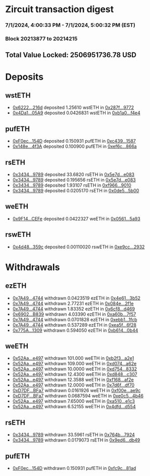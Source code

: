 # Zircuit transaction digest
### 7/1/2024, 4:00:33 PM - 7/1/2024, 5:00:32 PM (EST)
### Block 20213877 to 20214215

## Total Value Locked: 2506951736.78 USD

# Deposits
## wstETH
- [0x6222...216d](https://etherscan.io/address/0x62223bb2a4781c9512E5b78cEf1655D1d9cD216d) deposited 1.25610 wstETH in [0x287f...9772](https://etherscan.io/tx/0x62223bb2a4781c9512E5b78cEf1655D1d9cD216d)
- [0x4Da1...05A9](https://etherscan.io/address/0x4Da12790671fb42B250035f8c65845Dfa07405A9) deposited 0.0426831 wstETH in [0xb1a0...f4e4](https://etherscan.io/tx/0x4Da12790671fb42B250035f8c65845Dfa07405A9)
## pufETH
- [0xF0ec...154D](https://etherscan.io/address/0xF0ecC3a71B34FB6d2ff3fca46E2B474eFbD3154D) deposited 0.150931 pufETH in [0xc439...1587](https://etherscan.io/tx/0xF0ecC3a71B34FB6d2ff3fca46E2B474eFbD3154D)
- [0x148e...4f3A](https://etherscan.io/address/0x148ef2A6EC17fb664ccb8320Dc0048a4621a4f3A) deposited 0.100900 pufETH in [0xef6c...866a](https://etherscan.io/tx/0x148ef2A6EC17fb664ccb8320Dc0048a4621a4f3A)
## rsETH
- [0x3434...9789](https://etherscan.io/address/0x34349c5569e7B846c3558961552D2202760A9789) deposited 33.6820 rsETH in [0x5e7d...e083](https://etherscan.io/tx/0x34349c5569e7B846c3558961552D2202760A9789)
- [0x3434...9789](https://etherscan.io/address/0x34349c5569e7B846c3558961552D2202760A9789) deposited 0.195656 rsETH in [0x5e7d...e083](https://etherscan.io/tx/0x34349c5569e7B846c3558961552D2202760A9789)
- [0x3434...9789](https://etherscan.io/address/0x34349c5569e7B846c3558961552D2202760A9789) deposited 1.93107 rsETH in [0xf966...9010](https://etherscan.io/tx/0x34349c5569e7B846c3558961552D2202760A9789)
- [0x3434...9789](https://etherscan.io/address/0x34349c5569e7B846c3558961552D2202760A9789) deposited 0.0205170 rsETH in [0x0de5...5b00](https://etherscan.io/tx/0x34349c5569e7B846c3558961552D2202760A9789)
## weETH
- [0x9F14...CEFe](https://etherscan.io/address/0x9F141171eFf3152C33a52f006b0Dbc0FFf44CEFe) deposited 0.0422327 weETH in [0x0561...5a93](https://etherscan.io/tx/0x9F141171eFf3152C33a52f006b0Dbc0FFf44CEFe)
## rswETH
- [0x4d48...359c](https://etherscan.io/address/0x4d48d29595E69E1b35fc63f81222e2603Eec359c) deposited 0.00110020 rswETH in [0xe9cc...2932](https://etherscan.io/tx/0x4d48d29595E69E1b35fc63f81222e2603Eec359c)
# Withdrawals
## ezETH
- [0x7A49...4744](https://etherscan.io/address/0x7A493Be5c2ce014cD049Bf178a1ac0Db1B434744) withdrawn 0.0423519 ezETH in [0x4e61...3b52](https://etherscan.io/tx/0x7A493Be5c2ce014cD049Bf178a1ac0Db1B434744)
- [0x7A49...4744](https://etherscan.io/address/0x7A493Be5c2ce014cD049Bf178a1ac0Db1B434744) withdrawn 2.77231 ezETH in [0x084e...2f1e](https://etherscan.io/tx/0x7A493Be5c2ce014cD049Bf178a1ac0Db1B434744)
- [0x7A49...4744](https://etherscan.io/address/0x7A493Be5c2ce014cD049Bf178a1ac0Db1B434744) withdrawn 1.83352 ezETH in [0x6cf8...d469](https://etherscan.io/tx/0x7A493Be5c2ce014cD049Bf178a1ac0Db1B434744)
- [0x6902...B839](https://etherscan.io/address/0x6902FD8291C6AF1021c28078B362e5594baCB839) withdrawn 4.03390 ezETH in [0xa60b...7f57](https://etherscan.io/tx/0x6902FD8291C6AF1021c28078B362e5594baCB839)
- [0x7A49...4744](https://etherscan.io/address/0x7A493Be5c2ce014cD049Bf178a1ac0Db1B434744) withdrawn 0.0701828 ezETH in [0xebb1...1fcb](https://etherscan.io/tx/0x7A493Be5c2ce014cD049Bf178a1ac0Db1B434744)
- [0x7A49...4744](https://etherscan.io/address/0x7A493Be5c2ce014cD049Bf178a1ac0Db1B434744) withdrawn 0.537289 ezETH in [0xea5f...6f28](https://etherscan.io/tx/0x7A493Be5c2ce014cD049Bf178a1ac0Db1B434744)
- [0x775A...1309](https://etherscan.io/address/0x775A3B8AF62A53c5241c2375480521d444aE1309) withdrawn 0.594050 ezETH in [0xb614...0b44](https://etherscan.io/tx/0x775A3B8AF62A53c5241c2375480521d444aE1309)
## weETH
- [0x52Aa...e497](https://etherscan.io/address/0x52Aa899454998Be5b000Ad077a46Bbe360F4e497) withdrawn 101.000 weETH in [0xb2f3...a2e1](https://etherscan.io/tx/0x52Aa899454998Be5b000Ad077a46Bbe360F4e497)
- [0x52Aa...e497](https://etherscan.io/address/0x52Aa899454998Be5b000Ad077a46Bbe360F4e497) withdrawn 109.000 weETH in [0xd074...a62e](https://etherscan.io/tx/0x52Aa899454998Be5b000Ad077a46Bbe360F4e497)
- [0x52Aa...e497](https://etherscan.io/address/0x52Aa899454998Be5b000Ad077a46Bbe360F4e497) withdrawn 10.0000 weETH in [0xd754...8332](https://etherscan.io/tx/0x52Aa899454998Be5b000Ad077a46Bbe360F4e497)
- [0x52Aa...e497](https://etherscan.io/address/0x52Aa899454998Be5b000Ad077a46Bbe360F4e497) withdrawn 12.4300 weETH in [0xd848...c307](https://etherscan.io/tx/0x52Aa899454998Be5b000Ad077a46Bbe360F4e497)
- [0x52Aa...e497](https://etherscan.io/address/0x52Aa899454998Be5b000Ad077a46Bbe360F4e497) withdrawn 12.3588 weETH in [0xf168...af2e](https://etherscan.io/tx/0x52Aa899454998Be5b000Ad077a46Bbe360F4e497)
- [0x52Aa...e497](https://etherscan.io/address/0x52Aa899454998Be5b000Ad077a46Bbe360F4e497) withdrawn 12.0000 weETH in [0x7d6f...df70](https://etherscan.io/tx/0x52Aa899454998Be5b000Ad077a46Bbe360F4e497)
- [0xD7DF...BFa7](https://etherscan.io/address/0xD7DF7E085214743530afF339aFC420c7c720BFa7) withdrawn 0.0161926 weETH in [0xf00e...ae9c](https://etherscan.io/tx/0xD7DF7E085214743530afF339aFC420c7c720BFa7)
- [0xD7DF...BFa7](https://etherscan.io/address/0xD7DF7E085214743530afF339aFC420c7c720BFa7) withdrawn 0.0687594 weETH in [0xe0c5...4b46](https://etherscan.io/tx/0xD7DF7E085214743530afF339aFC420c7c720BFa7)
- [0x52Aa...e497](https://etherscan.io/address/0x52Aa899454998Be5b000Ad077a46Bbe360F4e497) withdrawn 7.65000 weETH in [0xa510...e1c3](https://etherscan.io/tx/0x52Aa899454998Be5b000Ad077a46Bbe360F4e497)
- [0x52Aa...e497](https://etherscan.io/address/0x52Aa899454998Be5b000Ad077a46Bbe360F4e497) withdrawn 6.52155 weETH in [0x4dfd...d554](https://etherscan.io/tx/0x52Aa899454998Be5b000Ad077a46Bbe360F4e497)
## rsETH
- [0x3434...9789](https://etherscan.io/address/0x34349c5569e7B846c3558961552D2202760A9789) withdrawn 33.5961 rsETH in [0x764b...7924](https://etherscan.io/tx/0x34349c5569e7B846c3558961552D2202760A9789)
- [0x3434...9789](https://etherscan.io/address/0x34349c5569e7B846c3558961552D2202760A9789) withdrawn 0.0179073 rsETH in [0x9ed6...db49](https://etherscan.io/tx/0x34349c5569e7B846c3558961552D2202760A9789)
## pufETH
- [0xF0ec...154D](https://etherscan.io/address/0xF0ecC3a71B34FB6d2ff3fca46E2B474eFbD3154D) withdrawn 0.150931 pufETH in [0xfc9c...81ad](https://etherscan.io/tx/0xF0ecC3a71B34FB6d2ff3fca46E2B474eFbD3154D)
